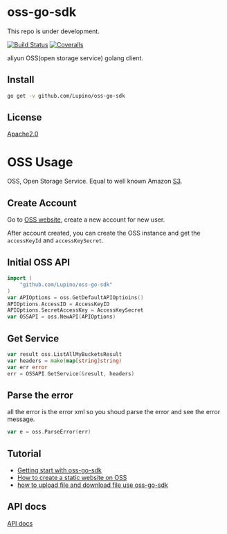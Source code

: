 oss-go-sdk
==================================

This repo is under development.

[![Build Status](https://travis-ci.org/Lupino/oss-go-sdk.svg?branch=master)](https://travis-ci.org/Lupino/oss-go-sdk)
[![Coveralls](https://coveralls.io/repos/Lupino/oss-go-api/badge.png?branch=master)](https://coveralls.io/r/Lupino/oss-go-api)

aliyun OSS(open storage service) golang client.

## Install

```bash
go get -v github.com/Lupino/oss-go-sdk
```

## License

[Apache2.0](LICENSE)

# OSS Usage

OSS, Open Storage Service. Equal to well known Amazon [S3](http://aws.amazon.com/s3/).

## Create Account

Go to [OSS website](http://www.aliyun.com/product/oss/?lang=en), create a new account for new user.

After account created, you can create the OSS instance and get the `accessKeyId` and `accessKeySecret`.

## Initial OSS API

```go
import (
    "github.com/Lupino/oss-go-sdk"
)
var APIOptions = oss.GetDefaultAPIOptioins()
APIOptions.AccessID = AccessKeyID
APIOptions.SecretAccessKey = AccessKeySecret
var OSSAPI = oss.NewAPI(APIOptions)
```

## Get Service

```go
var result oss.ListAllMyBucketsResult
var headers = make(map[string]string)
var err error
err = OSSAPI.GetService(&result, headers)
```

## Parse the error

all the error is the error xml so you shoud parse the error and see the error message.

```go
var e = oss.ParseError(err)
```

## Tutorial

* [Getting start with oss-go-sdk](examples/getting_start)
* [How to create a static website on OSS](examples/website)
* [how to upload file and download file use oss-go-sdk](examples/file_upload_download)

## API docs

[API docs](https://godoc.org/github.com/Lupino/oss-go-sdk)
